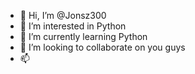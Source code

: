 - 👋 Hi, I’m @Jonsz300
- 👀 I’m interested in Python
- 🌱 I’m currently learning Python
- 💞️ I’m looking to collaborate on you guys
- 📫 

<!---
Jonsz300/Jonsz300 is a ✨ special ✨ repository because its `README.md` (this file) appears on your GitHub profile.
You can click the Preview link to take a look at your changes.
--->
